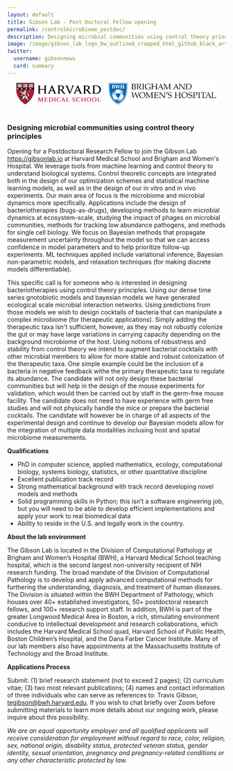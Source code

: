 ```yaml
---
layout: default
title: Gibson Lab - Post Doctoral Fellow opening
permalink: /controlmicrobiome_postdoc/
description: Designing microbial communities using control theory principles
image: /image/gibson_lab_logo_bw_outlined_cropped_html_github_black_artboard_1200_628-01.png
twitter:
  username: gibsonnews
  card: summary
---
```



<div style="align:center;text-align:center">

<img  src="/image/hmslogo.svg" alt="HMS Logo" height=50pt> &nbsp;&nbsp;
<img  src="/image/bwh-logo.svg" alt="BWH Logo" height=50pt> <br><br>

</div>

### Designing microbial communities using control theory principles

Opening for a Postdoctoral Research Fellow to join the Gibson Lab <https://gibsonlab.io> at Harvard Medical School and Brigham and Women's Hospital. We leverage tools from machine learning and control theory to understand biological systems. Control theoretic concepts are integrated both in the design of our optimization schemes and statistical machine learning models, as well as in the design of our in vitro and in vivo experiments. Our main area of focus is the microbiome and microbial dynamics more specifically. Applications include the design of bacteriotherapies (bugs-as-drugs), developing methods to learn microbial dynamics at ecosystem-scale, studying the impact of phages on microbial communities, methods for tracking low abundance pathogens, and methods for single cell biology. We focus on Bayesian methods that propagate measurement uncertainty throughout the model so that we can access confidence in model parameters and to help prioritize follow-up experiments. ML techniques applied include variational inference, Bayesian non-parametric models, and relaxation techniques (for making discrete models differentiable).

This specific call is for someone who is interested in designing bacteriotherapies using control theory principles. Using our dense time series gnotobiotic models and bayesian models we have generated ecological scale microbial interaction networks. Using predictions from those models we wish to design cocktails of bacteria that can manipulate a complex microbiome (for therapeutic applications). Simply adding the therapeutic taxa isn't sufficient, however, as they may not robustly colonize the gut or may have large variations in carrying capacity depending on the background microbiome of the host. Using notions of robustness and stability from control theory we intend to augment bacterial cocktails with other microbial members to allow for more stable and robust colonization of the therapeutic taxa. One simple example could be the inclusion of a bacteria in negative feedback withe the primary therapeutic taxa to regulate its abundance. The candidate will not only design these bacterial communities but will help in the design of the mouse experiments for validation, which would then be carried out by staff in the germ-free mouse facility. The candidate does not need to have experience with germ free studies and will not physically handle the mice or prepare the bacterial cocktails. The candidate will however be in charge of all aspects of the experimental design and continue to develop our Bayesian models allow for the integration of multiple data modalities inclusing host and spatial microbiome measurements.

**Qualifications**
- PhD in computer science, applied mathematics, ecology, computational biology, systems biology, statistics, or other quantitative discipline
- Excellent publication track record
- Strong mathematical background with track record developing novel models and methods
- Solid programming skills in Python; this isn’t a software engineering job, but you will need to be able to develop efficient implementations and apply your work to real biomedical data
- Ability to reside in the U.S. and legally work in the country.


**About the lab environment**

The Gibson Lab is located in the Division of Computational Pathology at Brigham and Women’s Hospital (BWH), a Harvard Medical School teaching hospital, which is the second largest non-university recipient of NIH research funding. The broad mandate of the Division of Computational Pathology is to develop and apply advanced computational methods for furthering the understanding, diagnosis, and treatment of human diseases. The Division is situated within the BWH Department of Pathology, which houses over 40+ established investigators, 50+ postdoctoral research fellows, and 100+ research support staff. In addition, BWH is part of the greater Longwood Medical Area in Boston, a rich, stimulating environment conducive to intellectual development and research collaborations, which includes the Harvard Medical School quad, Harvard School of Public Health, Boston Children’s Hospital, and the Dana Farber Cancer Institute. Many of our lab members also have appointments at the Massachusetts Institute of Technology and the Broad Institute.

**Applications Process**

Submit: (1) brief research statement (not to exceed 2 pages); (2) curriculum vitae; (3) two most relevant publications; (4) names and contact information of three individuals who can serve as references to: Travis Gibson, tegibson@bwh.harvard.edu. If you wish to chat briefly over Zoom before submitting materials to learn more details about our ongoing work, please inquire about this possibility.

*We are an equal opportunity employer and all qualified applicants will receive consideration for employment without regard to race, color, religion, sex, national origin, disability status, protected veteran status, gender identity, sexual orientation, pregnancy and pregnancy-related conditions or any other characteristic protected by law.*
